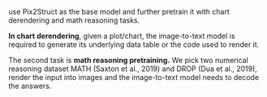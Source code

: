 
use Pix2Struct as the base model and
further pretrain it with chart derendering and math
reasoning tasks.

**In chart derendering**, given a plot/chart,
the image-to-text model is required to generate its
underlying data table or the code used to render
it. 

The second task is **math reasoning pretraining.**
We pick two numerical reasoning dataset MATH
(Saxton et al., 2019) and DROP (Dua et al., 2019),
render the input into images and the image-to-text
model needs to decode the answers.

